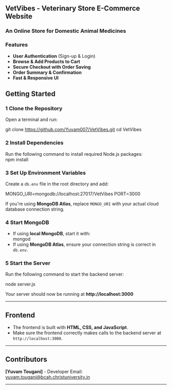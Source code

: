 ## **VetVibes - Veterinary Store E-Commerce Website**   
### **An Online Store for Domestic Animal Medicines**  
### **Features**  
- **User Authentication** (Sign-up & Login)  
- **Browse & Add Products to Cart**  
- **Secure Checkout with Order Saving**  
- **Order Summary & Confirmation**  
- **Fast & Responsive UI**
## **Getting Started**  
### **1️ Clone the Repository**  
Open a terminal and run:  

git clone https://github.com/Yuvam007/VetVibes.git
cd VetVibes

### **2️ Install Dependencies**  
Run the following command to install required Node.js packages:  
npm install
### **3️ Set Up Environment Variables**  
Create a `db.env` file in the root directory and add:  

MONGO_URI=mongodb://localhost:27017/VetVibes
PORT=3000

If you're using **MongoDB Atlas**, replace `MONGO_URI` with your actual cloud database connection string.  

### **4️ Start MongoDB**  
- If using **local MongoDB**, start it with:  
  mongod
- If using **MongoDB Atlas**, ensure your connection string is correct in `db.env`.
### **5️ Start the Server**  
Run the following command to start the backend server:  

node server.js

Your server should now be running at **http://localhost:3000**  

---
## **Frontend**  
- The frontend is built with **HTML, CSS, and JavaScript**.  
- Make sure the frontend correctly makes calls to the backend server at `http://localhost:3000`.

---

## **Contributors**  
**[Yuvam Tougani]** - Developer
Email: yuvam.tougani@bcah.christuniversity.in  

---